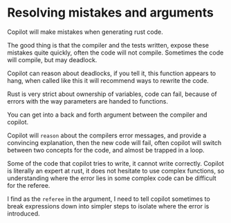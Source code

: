 # Resolving mistakes and arguments

Copilot will make mistakes when generating rust code.

The good thing is that the compiler and the tests written, expose these mistakes quite quickly, often the code will not compile.
Sometimes the code will compile, but may deadlock.

Copilot can reason about deadlocks, if you tell it, this function appears to hang, when called like 
this it will recommend ways to rewrite the code.

Rust is very strict about ownership of variables, code can fail, because of errors with the way parameters are handed to functions.

You can get into a back and forth argument between the compiler and copilot.

Copilot will `reason` about the compilers error messages, and provide a convincing explanation, then the new code
will fail, often copilot will switch between two concepts for the code, and almost be trapped in a loop.

Some of the code that copilot tries to write, it cannot write correctly.
Copilot is literally an expert at rust, it does not hesitate to use complex functions, so understanding where the error lies in some complex code can be difficult for the referee.

I find as the `referee` in the argument, I need to tell copilot sometimes to break expressions down into simpler steps
to isolate where the error is introduced.



